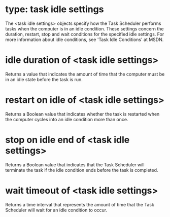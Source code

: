 # type: task idle settings

The &lt;task idle settings&gt; objects specify how the Task Scheduler performs tasks when the computer is in an idle condition. These settings concern the duration, restart, stop and wait conditions for the specified idle settings. For more information about idle conditions, see &#39;Task Idle Conditions&#39; at MSDN.

# idle duration of &lt;task idle settings&gt;

Returns a value that indicates the amount of time that the computer must be in an idle state before the task is run.

# restart on idle of &lt;task idle settings&gt;

Returns a Boolean value that indicates whether the task is restarted when the computer cycles into an idle condition more than once.

# stop on idle end of &lt;task idle settings&gt;

Returns a Boolean value that indicates that the Task Scheduler will terminate the task if the idle condition ends before the task is completed.

# wait timeout of &lt;task idle settings&gt;

Returns a time interval that represents the amount of time that the Task Scheduler will wait for an idle condition to occur.
